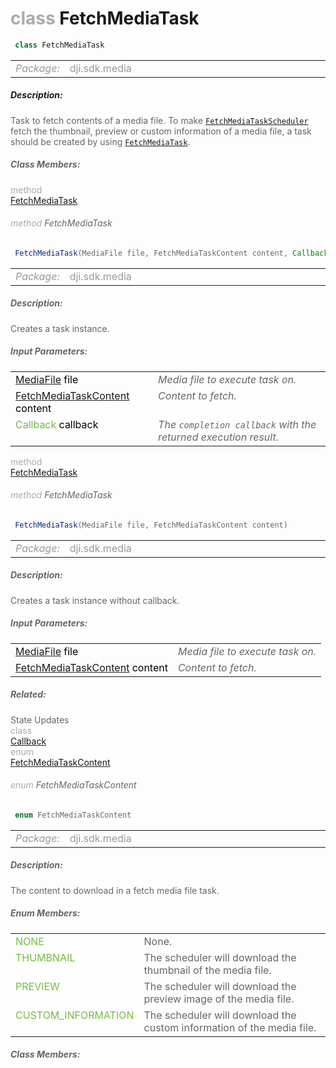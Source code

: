 <div class="article"><h1 ><font color="#AAA">class </font>FetchMediaTask</h1></div>

~~~java
 class FetchMediaTask 
~~~

<html><table class="table-supportedby"><tr valign="top"><td width=15%><font color="#999"><i>Package:</i></td><td width=85%><font color="#999">dji.sdk.media</td></tr></table></html>



##### Description:



<font color="#666">Task to fetch contents of a media file. To make <code><a href="/Components/Camera/DJIMediaManager_FetchMediaTaskScheduler.html#djimediamanager_fetchmediataskscheduler">FetchMediaTaskScheduler</a></code> fetch the thumbnail, preview or custom information of a media file, a task should be created by using <code><a href="/Components/Camera/DJIMediaManager_DJIFetchMediaTask.html#djimediamanager_djifetchmediatask_constructor">FetchMediaTask</a></code>.



##### Class Members:

<div class="api-row" id="djimediamanager_djifetchmediatask_constructor"><div class="api-col left"></div><div class="api-col middle" style="color:#AAA">method</div><div class="api-col right"><a class="trigger" href="#djimediamanager_djifetchmediatask_constructor_inline">FetchMediaTask</a></div></div><div class="inline-doc" id="djimediamanager_djifetchmediatask_constructor_inline"

><div class="article"><h6 ><font color="#AAA">method </font>FetchMediaTask</h6></div>

~~~java
 FetchMediaTask(MediaFile file, FetchMediaTaskContent content, Callback callback) 
~~~

<html><table class="table-supportedby"><tr valign="top"><td width=15%><font color="#999"><i>Package:</i></td><td width=85%><font color="#999">dji.sdk.media</td></tr></table></html>



##### Description:



<font color="#666">Creates a task instance.



##### Input Parameters:

<html><table class="table-inline-parameters"><tr valign="top"><td><font color="#70BF41"><a href="/Components/Camera/DJIMediaManager_DJIMedia.html#djimediamanager_djimedia">MediaFile</a> <font color="#000">file</td><td><font color="#666"><i>Media file to execute task on.</i></td></tr><tr valign="top"><td><font color="#70BF41"><a href="/Components/Camera/DJIMediaManager_DJIFetchMediaTask.html#djimediamanager_djifetchmediataskcontent">FetchMediaTaskContent</a> <font color="#000">content</td><td><font color="#666"><i>Content to fetch.</i></td></tr><tr valign="top"><td><font color="#70BF41">Callback <font color="#000">callback</td><td><font color="#666"><i>The <code>completion callback</code> with the returned execution result.</i></td></tr></table></html></div>

<div class="api-row" id="djimediamanager_djifetchmediatask_constructor2"><div class="api-col left"></div><div class="api-col middle" style="color:#AAA">method</div><div class="api-col right"><a class="trigger" href="#djimediamanager_djifetchmediatask_constructor2_inline">FetchMediaTask</a></div></div><div class="inline-doc" id="djimediamanager_djifetchmediatask_constructor2_inline"

><div class="article"><h6 ><font color="#AAA">method </font>FetchMediaTask</h6></div>

~~~java
 FetchMediaTask(MediaFile file, FetchMediaTaskContent content) 
~~~

<html><table class="table-supportedby"><tr valign="top"><td width=15%><font color="#999"><i>Package:</i></td><td width=85%><font color="#999">dji.sdk.media</td></tr></table></html>



##### Description:



<font color="#666">Creates a task instance without callback.



##### Input Parameters:

<html><table class="table-inline-parameters"><tr valign="top"><td><font color="#70BF41"><a href="/Components/Camera/DJIMediaManager_DJIMedia.html#djimediamanager_djimedia">MediaFile</a> <font color="#000">file</td><td><font color="#666"><i>Media file to execute task on.</i></td></tr><tr valign="top"><td><font color="#70BF41"><a href="/Components/Camera/DJIMediaManager_DJIFetchMediaTask.html#djimediamanager_djifetchmediataskcontent">FetchMediaTaskContent</a> <font color="#000">content</td><td><font color="#666"><i>Content to fetch.</i></td></tr></table></html></div>



##### Related:

<div class="api-row" id="djimediamanager_djifetchmediatask_callbackinterface"><div class="api-col left">State Updates</div><div class="api-col middle" style="color:#AAA">class</div><div class="api-col right"><a href="/Components/Camera/DJIMediaManager_DJIFetchMediaTask_CallbackInterface.html">Callback</a></div></div><div class="api-row" id="djimediamanager_djifetchmediataskcontent"><div class="api-col left"></div><div class="api-col middle" style="color:#AAA">enum</div><div class="api-col right"><a class="trigger" href="#djimediamanager_djifetchmediataskcontent_inline">FetchMediaTaskContent</a></div></div><div class="inline-doc" id="djimediamanager_djifetchmediataskcontent_inline"

><div class="article"><h6 ><font color="#AAA">enum </font>FetchMediaTaskContent</h6></div>

~~~java
 enum FetchMediaTaskContent 
~~~

<html><table class="table-supportedby"><tr valign="top"><td width=15%><font color="#999"><i>Package:</i></td><td width=85%><font color="#999">dji.sdk.media</td></tr></table></html>



##### Description:



<font color="#666">The content to download in a fetch media file task.



##### Enum Members:

<html><table class="table-inline-parameters"><tr valign="top"><td><font color="#70BF41"><a href="#djimediamanager_djifetchmediataskcontent_none_inline"></a>NONE</td><td><font color="#666">None.</td></tr><tr valign="top"><td><font color="#70BF41"><a href="#djimediamanager_djifetchmediataskcontent_thumbnail_inline"></a>THUMBNAIL</td><td><font color="#666">The scheduler will download the thumbnail of the media file.</td></tr><tr valign="top"><td><font color="#70BF41"><a href="#djimediamanager_djifetchmediataskcontent_preview_inline"></a>PREVIEW</td><td><font color="#666">The scheduler will download the preview image of the media file.</td></tr><tr valign="top"><td><font color="#70BF41"><a href="#djimediamanager_djifetchmediataskcontent_custominformation_inline"></a>CUSTOM_INFORMATION</td><td><font color="#666">The scheduler will download the custom information of the media file.</td></tr></table></html>

##### Class Members:

</div>


